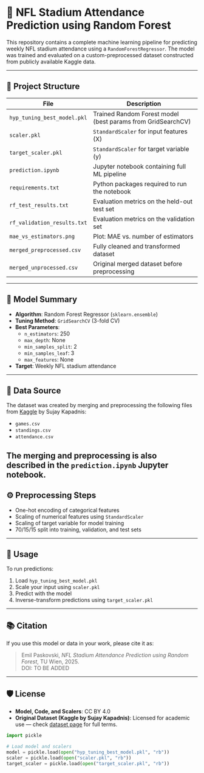 # 🏈 NFL Stadium Attendance Prediction using Random Forest

This repository contains a complete machine learning pipeline for predicting weekly NFL stadium attendance using a `RandomForestRegressor`. The model was trained and evaluated on a custom-preprocessed dataset constructed from publicly available Kaggle data.

---

## 📁 Project Structure

| File | Description |
|------|-------------|
| `hyp_tuning_best_model.pkl` | Trained Random Forest model (best params from GridSearchCV) |
| `scaler.pkl` | `StandardScaler` for input features (X) |
| `target_scaler.pkl` | `StandardScaler` for target variable (y) |
| `prediction.ipynb` | Jupyter notebook containing full ML pipeline |
| `requirements.txt` | Python packages required to run the notebook |
| `rf_test_results.txt` | Evaluation metrics on the held-out test set |
| `rf_validation_results.txt` | Evaluation metrics on the validation set |
| `mae_vs_estimators.png` | Plot: MAE vs. number of estimators |
| `merged_preprocessed.csv` | Fully cleaned and transformed dataset |
| `merged_unprocessed.csv` | Original merged dataset before preprocessing |

---

## 🧠 Model Summary

- **Algorithm**: Random Forest Regressor (`sklearn.ensemble`)
- **Tuning Method**: `GridSearchCV` (3-fold CV)
- **Best Parameters**:
  - `n_estimators`: 250
  - `max_depth`: None
  - `min_samples_split`: 2
  - `min_samples_leaf`: 3
  - `max_features`: None
- **Target**: Weekly NFL stadium attendance

---

## 🧪 Data Source

The dataset was created by merging and preprocessing the following files from [Kaggle](https://www.kaggle.com/datasets/sujaykapadnis/nfl-stadium-attendance-dataset) by Sujay Kapadnis:

- `games.csv`
- `standings.csv`
- `attendance.csv`

The merging and preprocessing is also described in the `prediction.ipynb` Jupyter notebook.
---

## ⚙️ Preprocessing Steps

- One-hot encoding of categorical features
- Scaling of numerical features using `StandardScaler`
- Scaling of target variable for model training
- 70/15/15 split into training, validation, and test sets

---

## 🧾 Usage

To run predictions:

1. Load `hyp_tuning_best_model.pkl`
2. Scale your input using `scaler.pkl`
3. Predict with the model
4. Inverse-transform predictions using `target_scaler.pkl`

---

## 📚 Citation

If you use this model or data in your work, please cite it as:

> Emil Paskovski, *NFL Stadium Attendance Prediction using Random Forest*, TU Wien, 2025.  
> DOI: TO BE ADDED


---

## 🛡 License

- **Model, Code, and Scalers**: CC BY 4.0
- **Original Dataset (Kaggle by Sujay Kapadnis)**: Licensed for academic use — check [dataset page](https://www.kaggle.com/datasets/sujaykapadnis/nfl-stadium-attendance-dataset) for full terms.


```python
import pickle

# Load model and scalers
model = pickle.load(open("hyp_tuning_best_model.pkl", "rb"))
scaler = pickle.load(open("scaler.pkl", "rb"))
target_scaler = pickle.load(open("target_scaler.pkl", "rb"))
